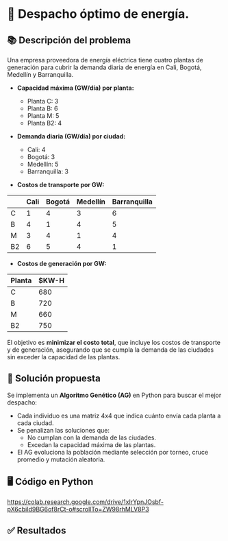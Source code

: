 # 📝 Despacho óptimo de energía.

## 📚 Descripción del problema
Una empresa proveedora de energía eléctrica tiene cuatro plantas de generación para cubrir la demanda diaria de energía en Cali, Bogotá, Medellín y Barranquilla.

- **Capacidad máxima (GW/día) por planta:**
  - Planta C: 3
  - Planta B: 6
  - Planta M: 5
  - Planta B2: 4

- **Demanda diaria (GW/día) por ciudad:**
  - Cali: 4
  - Bogotá: 3
  - Medellín: 5
  - Barranquilla: 3

- **Costos de transporte por GW:**

|       | Cali | Bogotá | Medellín | Barranquilla |
|-------|------|--------|----------|--------------|
| C     | 1    | 4      | 3        | 6            |
| B     | 4    | 1      | 4        | 5            |
| M     | 3    | 4      | 1        | 4            |
| B2    | 6    | 5      | 4        | 1            |

- **Costos de generación por GW:**

| Planta | $KW-H |
|--------|-------|
| C      | 680   |
| B      | 720   |
| M      | 660   |
| B2     | 750   |

El objetivo es **minimizar el costo total**, que incluye los costos de transporte y de generación, asegurando que se cumpla la demanda de las ciudades sin exceder la capacidad de las plantas.


## 🚀 Solución propuesta
Se implementa un **Algoritmo Genético (AG)** en Python para buscar el mejor despacho:

- Cada individuo es una matriz 4x4 que indica cuánto envía cada planta a cada ciudad.
- Se penalizan las soluciones que:
  - No cumplan con la demanda de las ciudades.
  - Excedan la capacidad máxima de las plantas.
- El AG evoluciona la población mediante selección por torneo, cruce promedio y mutación aleatoria.

## 🖥️ Código en Python
https://colab.research.google.com/drive/1xIrYpnJOsbf-pX6cbiId9BG6of8rCt-o#scrollTo=ZW98rhMLV8P3

## ✅ Resultados



